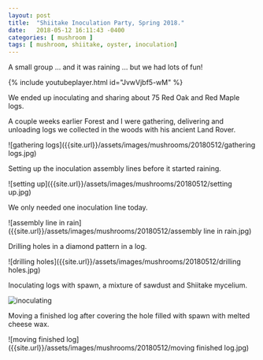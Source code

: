 ```yaml
---
layout: post
title:  "Shiitake Inoculation Party, Spring 2018."
date:   2018-05-12 16:11:43 -0400
categories: [ mushroom ]
tags: [ mushroom, shiitake, oyster, inoculation]
---
```


A small group ... and it was raining ... but we had lots of fun!

{% include youtubeplayer.html id="JvwVjbf5-wM" %}

We ended up inoculating and sharing about 75 Red Oak and Red Maple logs.

A couple weeks earlier Forest and I were gathering, delivering and unloading logs we collected
in the woods with his ancient Land Rover.

![gathering logs]({{site.url}}/assets/images/mushrooms/20180512/gathering logs.jpg)

Setting up the inoculation assembly lines before it started raining.

![setting up]({{site.url}}/assets/images/mushrooms/20180512/setting up.jpg)

We only needed one inoculation line today.

![assembly line in rain]({{site.url}}/assets/images/mushrooms/20180512/assembly line in rain.jpg)

Drilling holes in a diamond pattern in a log.

![drilling holes]({{site.url}}/assets/images/mushrooms/20180512/drilling holes.jpg)

Inoculating logs with spawn, a mixture of sawdust and Shiitake mycelium.

![inoculating]({{site.url}}/assets/images/mushrooms/20180512/inoculating.jpg)

Moving a finished log after covering the hole filled with spawn with melted cheese wax.

![moving finished log]({{site.url}}/assets/images/mushrooms/20180512/moving finished log.jpg)

